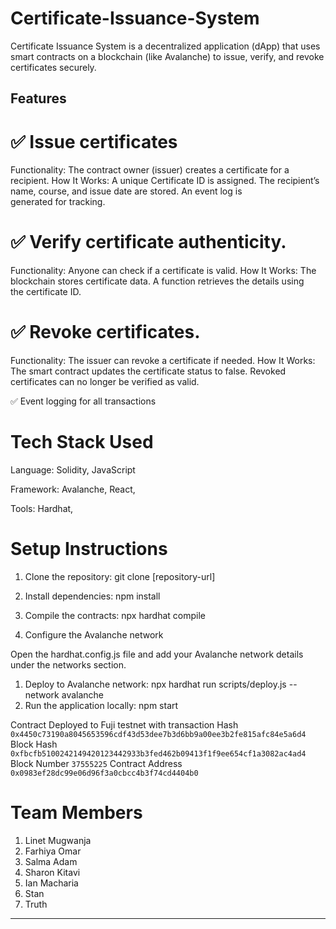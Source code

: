 # Certificate-Issuance-System
Certificate Issuance System is a decentralized application (dApp) that uses smart contracts on a blockchain (like Avalanche) to issue, verify, and revoke certificates securely.

## Features
# ✅ Issue certificates 
Functionality: The contract owner (issuer) creates a certificate for a recipient.
How It Works:
A unique Certificate ID is assigned.
The recipient’s name, course, and issue date are stored.
An event log is generated for tracking.

# ✅ Verify certificate authenticity.
Functionality: Anyone can check if a certificate is valid.
How It Works:
The blockchain stores certificate data.
A function retrieves the details using the certificate ID.

# ✅ Revoke certificates.
Functionality: The issuer can revoke a certificate if needed.
How It Works:
The smart contract updates the certificate status to false.
Revoked certificates can no longer be verified as valid.

✅ Event logging for all transactions


# Tech Stack Used

​Language: 
 Solidity, JavaScript

​Framework: 
 Avalanche, React, 

​Tools:
   Hardhat, 

# Setup Instructions

1. ​Clone the repository:
git clone [repository-url]

2. Install dependencies:
 npm install

3. ​Compile the contracts:
npx hardhat compile

4. Configure the Avalanche network

​Open the hardhat.config.js file and add your Avalanche network details under the networks section.

1. Deploy to Avalanche network:
npx hardhat run scripts/deploy.js --network avalanche
2. ​Run the application locally:
npm start  


Contract Deployed to Fuji testnet with transaction Hash `0x4450c73190a8045653596cdf43d53dee7b3d6bb9a00ee3b2fe815afc84e5a6d4` Block Hash `0xfbcfb5100242149420123442933b3fed462b09413f1f9ee654cf1a3082ac4ad4` 
Block Number `37555225` Contract Address `0x0983ef28dc99e06d96f3a0cbcc4b3f74cd4404b0` 

# Team Members
1. Linet Mugwanja
2. Farhiya Omar
3. Salma Adam
3. Sharon Kitavi
4. Ian Macharia
5. Stan
6. Truth



---



